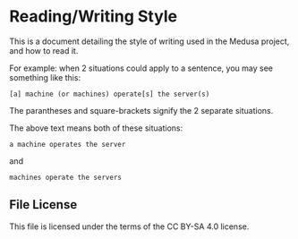 # Reading/Writing Style
This is a document detailing the style of writing used in the Medusa project,
and how to read it.

For example: when 2 situations could apply to a sentence, you may see something
like this:

```
[a] machine (or machines) operate[s] the server(s)
```

The parantheses and square-brackets signify the 2 separate situations.

The above text means both of these situations:

```
a machine operates the server
```

and

```
machines operate the servers
```

## File License
This file is licensed under the terms of the CC BY-SA 4.0 license.